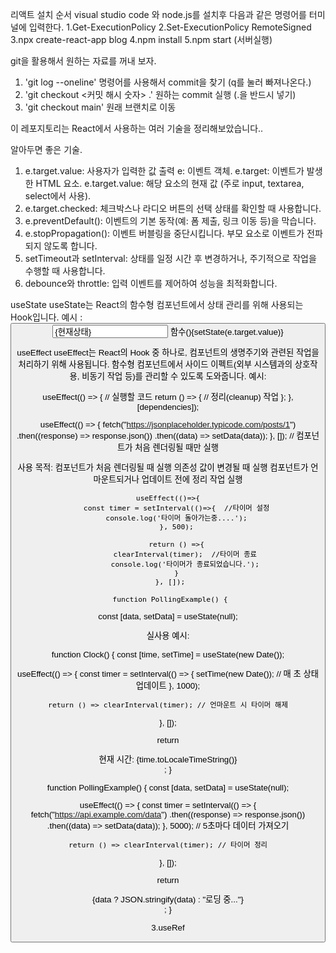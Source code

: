 리액트 설치 순서 visual studio code 와 node.js를 설치후 다음과 같은 명령어를 터미널에 입력한다.
1.Get-ExecutionPolicy 
2.Set-ExecutionPolicy RemoteSigned
3.npx create-react-app blog
4.npm install
5.npm start (서버실행)


git을 활용해서 원하는 자료를 꺼내 보자.

1. 'git log --oneline' 명령어를 사용해서 commit을 찾기 (q를 눌러 빠져나온다.)
2. 'git checkout <커밋 해시 숫자> .' 원하는 commit 실행 (.을 반드시 넣기)
3. 'git checkout main' 원래 브랜치로 이동


이 레포지토리는 React에서 사용하는 여러 기술을 정리해보았습니다..

알아두면 좋은 기술.

1. e.target.value: 사용자가 입력한 값 출력
   e: 이벤트 객체.
   e.target: 이벤트가 발생한 HTML 요소.
   e.target.value: 해당 요소의 현재 값 (주로 input, textarea, select에서 사용).
2. e.target.checked: 체크박스나 라디오 버튼의 선택 상태를 확인할 때 사용합니다.
3. e.preventDefault(): 이벤트의 기본 동작(예: 폼 제출, 링크 이동 등)을 막습니다.
4. e.stopPropagation(): 이벤트 버블링을 중단시킵니다. 부모 요소로 이벤트가 전파되지 않도록 합니다.
5. setTimeout과 setInterval: 상태를 일정 시간 후 변경하거나, 주기적으로 작업을 수행할 때 사용합니다.
6. debounce와 throttle: 입력 이벤트를 제어하여 성능을 최적화합니다.


useState 
useState는 React의 함수형 컴포넌트에서 상태 관리를 위해 사용되는 Hook입니다.
예시 :
<button onClinck={함수} />
<input value={현재상태} onChange={함수} /> 함수(){setState(e.target.value)}



useEffect
useEffect는 React의 Hook 중 하나로, 컴포넌트의 생명주기와 관련된 작업을 처리하기 위해 사용됩니다. 함수형 컴포넌트에서 사이드 이펙트(외부 시스템과의 상호작용, 비동기 작업 등)를 관리할 수 있도록 도와줍니다.
예시:

useEffect(() => {
  // 실행할 코드
  return () => {
    // 정리(cleanup) 작업
  };
}, [dependencies]);

  useEffect(() => {
    fetch("https://jsonplaceholder.typicode.com/posts/1")
      .then((response) => response.json())
      .then((data) => setData(data));
  }, []); // 컴포넌트가 처음 렌더링될 때만 실행

사용 목적:
컴포넌트가 처음 렌더링될 때 실행
의존성 값이 변경될 때 실행
컴포넌트가 언마운트되거나 업데이트 전에 정리 작업 실행

    useEffect(()=>{
        const timer = setInterval(()=>{  //타이머 설정
        console.log('타이머 돌아가는중....');
        }, 500);

        return () =>{
            clearInterval(timer);  //타이머 종료
            console.log('타이머가 종료되었습니다.');
        }
     }, []);

     function PollingExample() {
  const [data, setData] = useState(null);
  
실사용 예시:

function Clock() {
  const [time, setTime] = useState(new Date());

  useEffect(() => {
    const timer = setInterval(() => {
      setTime(new Date()); // 매 초 상태 업데이트
    }, 1000);

    return () => clearInterval(timer); // 언마운트 시 타이머 해제
  }, []);

  return <div>현재 시간: {time.toLocaleTimeString()}</div>;
}

function PollingExample() {
  const [data, setData] = useState(null);
  
  useEffect(() => {
    const timer = setInterval(() => {
      fetch("https://api.example.com/data")
        .then((response) => response.json())
        .then((data) => setData(data));
    }, 5000); // 5초마다 데이터 가져오기

    return () => clearInterval(timer); // 타이머 정리
  }, []);

  return <div>{data ? JSON.stringify(data) : "로딩 중..."}</div>;
}

3.useRef

